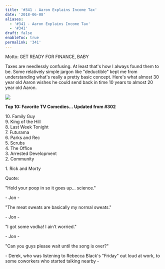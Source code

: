 ```yaml
---
title: '#341 - Aaron Explains Income Tax'
date: '2018-06-08'
aliases:
  - '#341 - Aaron Explains Income Tax'
  - '#341'
draft: false
enableToc: true
permalink: '341'
---
```


Motto: GET READY FOR FINANCE, BABY

  
Taxes are needlessly confusing. At least that's how I always found them to be. Some relatively simple jargon like "deductible" kept me from understanding what's really a pretty basic concept. Here's what almost 30 year old Aaron wishes he could send back in time 10 years to almost 20 year old Aaron.

  
[![](assets/341-1.png)](https://3.bp.blogspot.com/-5dxPK7aG9PE/Wxs87-BlXWI/AAAAAAADETI/edInGEdiAWYuK0FImYNvdZbWbi3GEFQlwCLcBGAs/s1600/ink%2B%252812%2529.png)

  
**Top 10: Favorite TV Comedies... Updated from #302**

10\. Family Guy  
9\. King of the Hill  
8\. Last Week Tonight  
7\. Futurama  
6\. Parks and Rec  
5\. Scrubs  
4\. The Office  
3\. Arrested Development  
2\. Community  
  
1\. Rick and Morty  

  
Quote:

"Hold your poop in so it goes up... science."

\- Jon -

  
"The meat sweats are basically my normal sweats."

\- Jon -

  
"I got some vodka! I ain't worried."

\- Jon -

  
"Can you guys please wait until the song is over?"

  
\- Derek, who was listening to Rebecca Black's "Friday" out loud at work, to some coworkers who started talking nearby -
